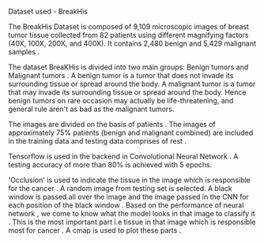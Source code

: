 Dataset used - BreakHis 

The BreakHis Dataset is  composed of 9,109 microscopic images of breast tumor tissue collected from 82 patients using different magnifying factors (40X, 100X, 200X, and 400X). It contains 2,480  benign and 5,429 malignant samples . 

The dataset BreaKHis is divided into two main groups: Benign tumors and Malignant tumors .  A benign tumor is a tumor that does not invade its surrounding tissue or spread around the body. A malignant tumor is a tumor that may invade its surrounding tissue or spread around the body. Hence benign tumors on rare occasion may actually be life-threatening, and general rule aren't as bad as the malignant tumors. 

The images are divided on the basis of patients . The images of approximately 75% patients (benign and malignant combined) are included in the training data and testing data comprises of rest . 

Tensorflow is used in the backend in Convolutional Neural Network . A testing accuracy of more than 80% is achieved with 5 epochs.

'Occlusion' is used to indicate the tissue in the image which is responsible for the cancer . A random image from testing set is selected. A black window is passed all over the image and the image passed in the CNN for each position of the black window . Based on the performance of neural network , we come to know what the model looks in that image to classify it . This is the most important part i.e tissue in that image which is responsible most for cancer . A cmap is used to plot these parts .  
